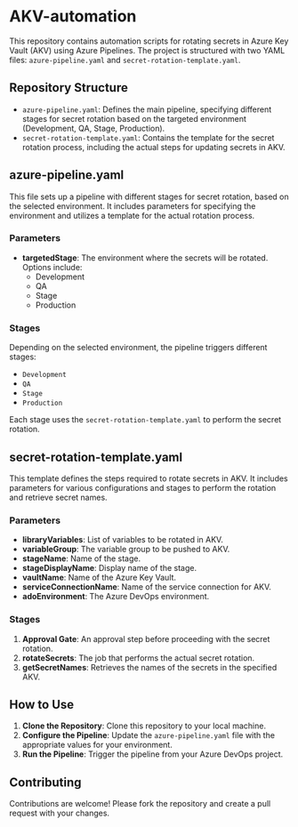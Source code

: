 # AKV-automation

This repository contains automation scripts for rotating secrets in Azure Key Vault (AKV) using Azure Pipelines. The project is structured with two YAML files: `azure-pipeline.yaml` and `secret-rotation-template.yaml`.

## Repository Structure

- `azure-pipeline.yaml`: Defines the main pipeline, specifying different stages for secret rotation based on the targeted environment (Development, QA, Stage, Production).
- `secret-rotation-template.yaml`: Contains the template for the secret rotation process, including the actual steps for updating secrets in AKV.

## azure-pipeline.yaml

This file sets up a pipeline with different stages for secret rotation, based on the selected environment. It includes parameters for specifying the environment and utilizes a template for the actual rotation process.

### Parameters

- **targetedStage**: The environment where the secrets will be rotated. Options include:
  - Development
  - QA
  - Stage
  - Production

### Stages

Depending on the selected environment, the pipeline triggers different stages:
- `Development`
- `QA`
- `Stage`
- `Production`

Each stage uses the `secret-rotation-template.yaml` to perform the secret rotation.

## secret-rotation-template.yaml

This template defines the steps required to rotate secrets in AKV. It includes parameters for various configurations and stages to perform the rotation and retrieve secret names.

### Parameters

- **libraryVariables**: List of variables to be rotated in AKV.
- **variableGroup**: The variable group to be pushed to AKV.
- **stageName**: Name of the stage.
- **stageDisplayName**: Display name of the stage.
- **vaultName**: Name of the Azure Key Vault.
- **serviceConnectionName**: Name of the service connection for AKV.
- **adoEnvironment**: The Azure DevOps environment.

### Stages

1. **Approval Gate**: An approval step before proceeding with the secret rotation.
2. **rotateSecrets**: The job that performs the actual secret rotation.
3. **getSecretNames**: Retrieves the names of the secrets in the specified AKV.

## How to Use

1. **Clone the Repository**: Clone this repository to your local machine.
2. **Configure the Pipeline**: Update the `azure-pipeline.yaml` file with the appropriate values for your environment.
3. **Run the Pipeline**: Trigger the pipeline from your Azure DevOps project.

## Contributing

Contributions are welcome! Please fork the repository and create a pull request with your changes.
